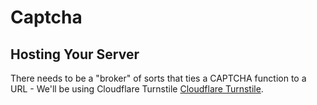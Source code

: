 # Captcha
  

  ## Hosting Your Server
  There needs to be a "broker" of sorts that ties a CAPTCHA function to a URL - We'll be using Cloudflare Turnstile [Cloudflare Turnstile](https://www.cloudflare.com/en-gb/application-services/products/turnstile/).